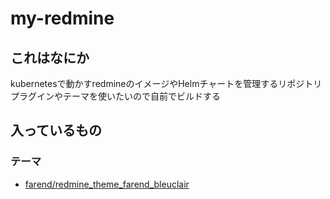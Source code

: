 # my-redmine
## これはなにか
kubernetesで動かすredmineのイメージやHelmチャートを管理するリポジトリ  
プラグインやテーマを使いたいので自前でビルドする  

## 入っているもの
### テーマ
- [farend/redmine_theme_farend_bleuclair](https://github.com/farend/redmine_theme_farend_bleuclair/tree/master)
